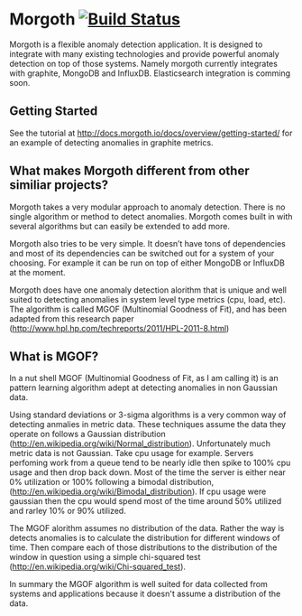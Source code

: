 
Morgoth [![Build Status](https://travis-ci.org/nvcook42/morgoth.svg?branch=master)](https://travis-ci.org/nvcook42/morgoth)
=======

Morgoth is a flexible anomaly detection application.
It is designed to integrate with many existing technologies
and provide powerful anomaly detection on top of those systems.
Namely morgoth currently integrates with graphite, MongoDB and InfluxDB.
Elasticsearch integration is comming soon.

Getting Started
---------------

See the tutorial at http://docs.morgoth.io/docs/overview/getting-started/ for an example
of detecting anomalies in graphite metrics.


What makes Morgoth different from other similiar projects?
----------------------------------------------------------
Morgoth takes a very modular approach to anomaly detection. There is no single algorithm
or method to detect anomalies. Morgoth comes built in with several algorithms but can
easily be extended to add more.

Morgoth also tries to be very simple. It doesn’t have tons of dependencies and most
of its dependencies can be switched out for a system of your choosing. For example
it can be run on top of either MongoDB or InfluxDB at the moment.

Morgoth does have one anomaly detection alorithm that is unique and well suited to
detecting anomalies in system level type metrics (cpu, load, etc). The algorithm is
called MGOF (Multinomial Goodness of Fit), and has been adapted from this research paper
(http://www.hpl.hp.com/techreports/2011/HPL-2011-8.html)


What is MGOF?
-------------

In a nut shell MGOF (Multinomial Goodness of Fit, as I am calling it) is an pattern
learning algorithm adept at detecting anomalies in non Gaussian data.

Using standard deviations or 3-sigma algorithms is a very common way of detecting anmalies in metric data.
These techniques assume the data they operate on follows a Gaussian distribution (http://en.wikipedia.org/wiki/Normal_distribution).
Unfortunately much metric data is not Gaussian. Take cpu usage for example. Servers perfoming work from a queue tend to be nearly idle
then spike to 100% cpu usage and then drop back down. Most of the time the server is either near 0% utilization
or 100% following a bimodal distribution, (http://en.wikipedia.org/wiki/Bimodal_distribution). If cpu usage
were gaussian then the cpu would spend most of the time around 50% utilized and rarley 10% or 90% utilized.

The MGOF alorithm assumes no distribution of the data. Rather the way is detects anomalies is to calculate the
distribution for different windows of time. Then compare each of those distributions to the distribution of the window in question
using a simple chi-squared test (http://en.wikipedia.org/wiki/Chi-squared_test).

In summary the MGOF algorithm is well suited for data collected from systems and applications because it doesn't assume a distribution
of the data.


